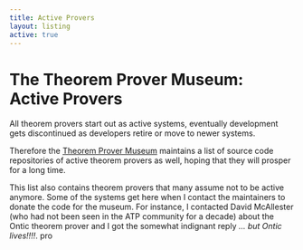 ```yaml
---
title: Active Provers
layout: listing
active: true
---
```


# The Theorem Prover Museum: Active Provers
All theorem provers start out as active systems, eventually development gets discontinued as developers retire or move to newer systems. 

Therefore the [Theorem Prover Museum](/) maintains a list of source code repositories of active theorem provers as well, hoping that they will prosper for a long time.

This list also contains theorem provers that many assume not to be active anymore. 
Some of the systems get here when I contact the maintainers to donate the code for the museum. 
For instance, I contacted David McAllester (who had not been seen in the ATP community for a decade) about the Ontic theorem prover and I got the somewhat indignant reply *... but Ontic lives!!!!*. pro
